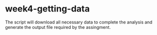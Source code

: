 # week4-getting-data

The script will download all necessary data to complete the analysis and generate the output file required by the assingment.
